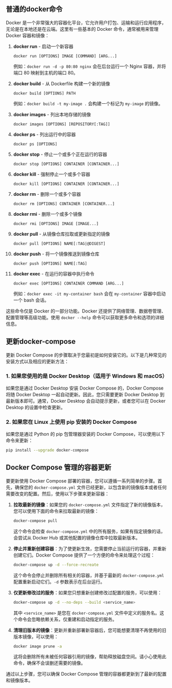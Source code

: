 ## 普通的docker命令

Docker 是一个非常强大的容器化平台，它允许用户打包、运输和运行应用程序，无论是在本地还是在云端。这里有一些基本的 Docker 命令，通常被用来管理 Docker 容器和镜像：

1. **docker run** - 启动一个新容器
   ```
   docker run [OPTIONS] IMAGE [COMMAND] [ARG...]
   ```
   例如：`docker run -d -p 80:80 nginx` 会在后台运行一个 Nginx 容器，并将端口 80 映射到主机的端口 80。

2. **docker build** - 从 Dockerfile 构建一个新的镜像
   ```
   docker build [OPTIONS] PATH
   ```
   例如：`docker build -t my-image .` 会构建一个标记为 `my-image` 的镜像。

3. **docker images** - 列出本地存储的镜像
   ```
   docker images [OPTIONS] [REPOSITORY[:TAG]]
   ```

4. **docker ps** - 列出运行中的容器
   ```
   docker ps [OPTIONS]
   ```

5. **docker stop** - 停止一个或多个正在运行的容器
   ```
   docker stop [OPTIONS] CONTAINER [CONTAINER...]
   ```

6. **docker kill** - 强制停止一个或多个容器
   ```
   docker kill [OPTIONS] CONTAINER [CONTAINER...]
   ```

7. **docker rm** - 删除一个或多个容器
   ```
   docker rm [OPTIONS] CONTAINER [CONTAINER...]
   ```

8. **docker rmi** - 删除一个或多个镜像
   ```
   docker rmi [OPTIONS] IMAGE [IMAGE...]
   ```

9. **docker pull** - 从镜像仓库拉取或更新指定的镜像
   ```
   docker pull [OPTIONS] NAME[:TAG|@DIGEST]
   ```

10. **docker push** - 将一个镜像推送到镜像仓库
    ```
    docker push [OPTIONS] NAME[:TAG]
    ```

11. **docker exec** - 在运行的容器中执行命令
    ```
    docker exec [OPTIONS] CONTAINER COMMAND [ARG...]
    ```
    例如：`docker exec -it my-container bash` 会在 `my-container` 容器中启动一个 bash 会话。

这些命令仅是 Docker 的一部分功能。Docker 还提供了网络管理、数据卷管理、配置管理等高级功能。使用 `docker --help` 命令可以获取更多命令和选项的详细信息。



## 更新docker-compose

更新 Docker Compose 的步骤取决于您最初是如何安装它的。以下是几种常见的安装方式以及相应的更新方法：

### 1. 如果您使用的是 Docker Desktop（适用于 Windows 和 macOS）

如果您是通过 Docker Desktop 安装 Docker Compose 的，Docker Compose 将随 Docker Desktop 一起自动更新。因此，您只需要更新 Docker Desktop 到最新版本即可。通常，Docker Desktop 会自动提示更新，或者您可以在 Docker Desktop 的设置中检查更新。

### 2. 如果您在 Linux 上使用 pip 安装的 Docker Compose

如果您是通过 Python 的 pip 包管理器安装的 Docker Compose，可以使用以下命令来更新：

```bash
pip install --upgrade docker-compose
```

## Docker Compose 管理的容器更新

要更新使用 Docker Compose 部署的容器，您可以遵循一系列简单的步骤。首先，确保您的 `docker-compose.yml` 文件已经更新，以包含新的镜像版本或者任何需要改变的配置。然后，使用以下步骤来更新容器：

1. **拉取最新的镜像**：如果您的 `docker-compose.yml` 文件指定了新的镜像版本，您可以使用下面的命令来拉取最新的镜像：
   ```bash
   docker-compose pull
   ```
   这个命令会检查 `docker-compose.yml` 中的所有服务，如果有指定镜像的话，会尝试从 Docker Hub 或其他配置的镜像仓库中拉取最新版本。

2. **停止并重新创建容器**：为了使更新生效，您需要停止当前运行的容器，并重新创建它们。Docker Compose 提供了一个方便的命令来处理这个过程：
   ```bash
   docker-compose up -d --force-recreate
   ```
   这个命令会停止并删除所有相关的容器，并基于最新的 `docker-compose.yml` 配置重新启动它们。`-d` 参数表示在后台运行。

3. **仅更新修改过的服务**：如果您只想重新创建修改过配置的服务，可以使用：
   ```bash
   docker-compose up -d --no-deps --build <service_name>
   ```
   其中 `<service_name>` 是您在 `docker-compose.yml` 文件中定义的服务名。这个命令会忽略依赖关系，仅重建和启动指定的服务。

4. **清理旧版本的镜像**：更新并重新部署新容器后，您可能想要清理不再使用的旧版本镜像，可以使用：
   ```bash
   docker image prune -a
   ```
   这将会删除所有未被任何容器引用的镜像，帮助释放磁盘空间。请小心使用此命令，确保不会误删还需要的镜像。

通过以上步骤，您可以确保 Docker Compose 管理的容器都更新到了最新的配置和镜像版本。